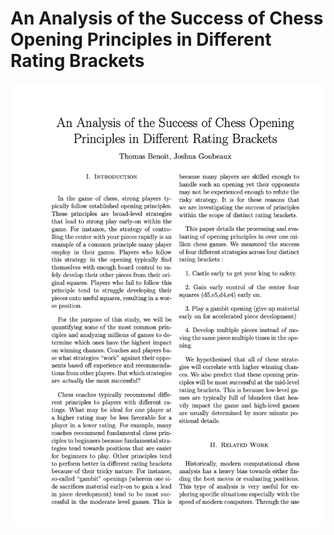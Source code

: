 # An Analysis of the Success of Chess Opening Principles in Different Rating Brackets

![](Chess_Opening_Principles.png)
